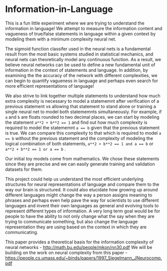# Information-in-Language
This is a fun little experiment where we are trying to understand the information in language! We attempt to measure the information content and vagueness of true/false statements in language within a given context by modeling them with a minimum complexity neural net.

The sigmoid function classifer used in the neural nets is a fundamental result from the most basic systems studied in statistical mechanics, and neural nets can theoretically model any continuous function. As a result, we believe neural networks can be used to define a new fundamental unit of information in the context of statements and language. In addition, by examining the the accuracy of the network with different complexities, we can begin to quantify vagueness in language and perhaps even search for more efficient representations of language!

We also strive to link together multiple statements to understand how much extra complexity is necessary to model a statememnt after verification of a previous statement vs allowing that statement to stand alone or training a single neural net to model both statememnts simultaneously. For example, if `a` and `b` are floats rounded to two decimal places, we can start by modeling the statement `a**2 + b**2 == 1` and find out how much complexity is required to model the statememnt `a == b` given that the previous statement is true. We can compare this complexity to that which is required to model `a == b` without the previous statement and the complexity of modeling the logical combination of both statements, `a**2 + b**2 == 1 and a == b` or `a**2 + b**2 == 1 or a == b` . 

Our initial toy models come from mathematics. We chose these statements since they are precise and we can easily generate training and validation datasets for them. 

This project could help us understand the most efficient underlying structures for neural representations of language and compare them to the way our brain is structured. It could also elucidate how growing up around different languages might change the way a person assigns meaning to phrases and perhaps even help pave the way for scientists to use different languages and invent their own languages as general and evolving tools to represent different types of information. A very long term goal would be for people to have the ability to not only change what the say when they are trying to communicate something, but also change the language representation they are using based on the context in which they are communicating.  

This paper provides a theoretical basis for the information complexity of neural networks - http://math.bu.edu/people/mkon/nn30.pdf
We will be building on the work on neural complexity from this paper - https://people.cs.umass.edu/~binds/papers/1997_Siegelmann_JNeurocomp.pdf
